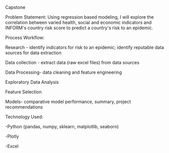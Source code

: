 Capstone

Problem Statement:
Using regression based modeling, I will explore the correlation between varied health, social and economic indicators and INFORM's country risk score to predict a country's risk to an epidemic.

Process Workflow:

Research - identify indicators for risk to an epidemic; identify reputable data sources for data extraction

Data collection - extract data (raw excel files) from data sources

Data Processing- data cleaning and feature engineering

Exploratory Data Analysis

Feature Selection

Models- comparative model performance, summary, project recommendations

Technology Used:

-Python (pandas, numpy, sklearn, matplotlib, seaborn)

-Plotly

-Excel
